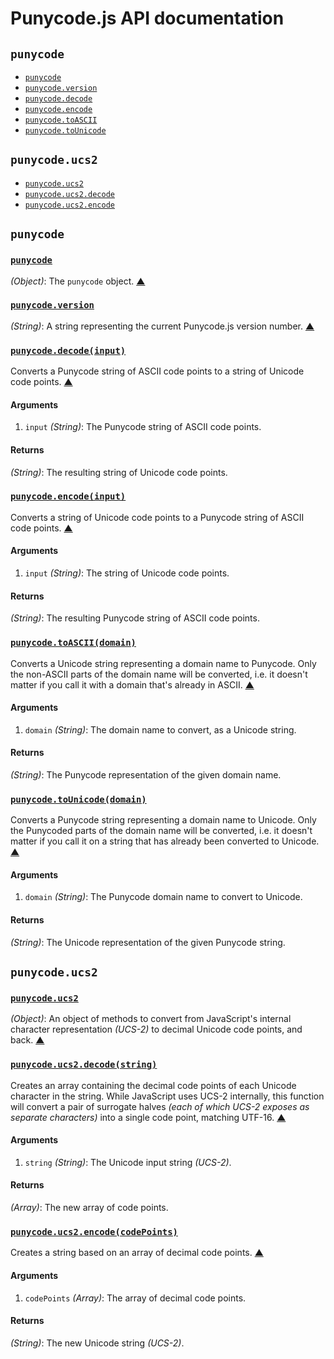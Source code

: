 # Punycode.js API documentation

<!-- div -->


<!-- div -->

## `punycode`
* [`punycode`](#punycode)
* [`punycode.version`](#punycode.version)
* [`punycode.decode`](#punycode.decode)
* [`punycode.encode`](#punycode.encode)
* [`punycode.toASCII`](#punycode.toASCII)
* [`punycode.toUnicode`](#punycode.toUnicode)

<!-- /div -->


<!-- div -->

## `punycode.ucs2`
* [`punycode.ucs2`](#punycode.ucs2)
* [`punycode.ucs2.decode`](#punycode.ucs2.decode)
* [`punycode.ucs2.encode`](#punycode.ucs2.encode)

<!-- /div -->


<!-- /div -->


<!-- div -->


<!-- div -->

## `punycode`

<!-- div -->

### <a id="punycode" href="https://github.com/bestiejs/punycode.js/blob/master/punycode.js#L9" title="View in source">`punycode`</a>
*(Object)*: The `punycode` object.
[&#9650;][1]

<!-- /div -->


<!-- div -->

### <a id="punycode.version" href="https://github.com/bestiejs/punycode.js/blob/master/punycode.js#L475" title="View in source">`punycode.version`</a>
*(String)*: A string representing the current Punycode.js version number.
[&#9650;][1]

<!-- /div -->


<!-- div -->

### <a id="punycode.decode" href="https://github.com/bestiejs/punycode.js/blob/master/punycode.js#L223" title="View in source">`punycode.decode(input)`</a>
Converts a Punycode string of ASCII code points to a string of Unicode code points.
[&#9650;][1]

#### Arguments
1. `input` *(String)*: The Punycode string of ASCII code points.

#### Returns
*(String)*: The resulting string of Unicode code points.

<!-- /div -->


<!-- div -->

### <a id="punycode.encode" href="https://github.com/bestiejs/punycode.js/blob/master/punycode.js#L325" title="View in source">`punycode.encode(input)`</a>
Converts a string of Unicode code points to a Punycode string of ASCII code points.
[&#9650;][1]

#### Arguments
1. `input` *(String)*: The string of Unicode code points.

#### Returns
*(String)*: The resulting Punycode string of ASCII code points.

<!-- /div -->


<!-- div -->

### <a id="punycode.toASCII" href="https://github.com/bestiejs/punycode.js/blob/master/punycode.js#L458" title="View in source">`punycode.toASCII(domain)`</a>
Converts a Unicode string representing a domain name to Punycode. Only the non-ASCII parts of the domain name will be converted, i.e. it doesn't matter if you call it with a domain that's already in ASCII.
[&#9650;][1]

#### Arguments
1. `domain` *(String)*: The domain name to convert, as a Unicode string.

#### Returns
*(String)*: The Punycode representation of the given domain name.

<!-- /div -->


<!-- div -->

### <a id="punycode.toUnicode" href="https://github.com/bestiejs/punycode.js/blob/master/punycode.js#L442" title="View in source">`punycode.toUnicode(domain)`</a>
Converts a Punycode string representing a domain name to Unicode. Only the Punycoded parts of the domain name will be converted, i.e. it doesn't matter if you call it on a string that has already been converted to Unicode.
[&#9650;][1]

#### Arguments
1. `domain` *(String)*: The Punycode domain name to convert to Unicode.

#### Returns
*(String)*: The Unicode representation of the given Punycode string.

<!-- /div -->


<!-- /div -->


<!-- div -->

## `punycode.ucs2`

<!-- div -->

### <a id="punycode.ucs2" href="https://github.com/bestiejs/punycode.js/blob/master/punycode.js#L483" title="View in source">`punycode.ucs2`</a>
*(Object)*: An object of methods to convert from JavaScript's internal character representation *(UCS-2)* to decimal Unicode code points, and back.
[&#9650;][1]

<!-- /div -->


<!-- div -->

### <a id="punycode.ucs2.decode" href="https://github.com/bestiejs/punycode.js/blob/master/punycode.js#L107" title="View in source">`punycode.ucs2.decode(string)`</a>
Creates an array containing the decimal code points of each Unicode character in the string. While JavaScript uses UCS-2 internally, this function will convert a pair of surrogate halves *(each of which UCS-2 exposes as separate characters)* into a single code point, matching UTF-16.
[&#9650;][1]

#### Arguments
1. `string` *(String)*: The Unicode input string *(UCS-2)*.

#### Returns
*(Array)*: The new array of code points.

<!-- /div -->


<!-- div -->

### <a id="punycode.ucs2.encode" href="https://github.com/bestiejs/punycode.js/blob/master/punycode.js#L135" title="View in source">`punycode.ucs2.encode(codePoints)`</a>
Creates a string based on an array of decimal code points.
[&#9650;][1]

#### Arguments
1. `codePoints` *(Array)*: The array of decimal code points.

#### Returns
*(String)*: The new Unicode string *(UCS-2)*.

<!-- /div -->


<!-- /div -->


<!-- /div -->


  [1]: #readme "Jump back to the TOC."
